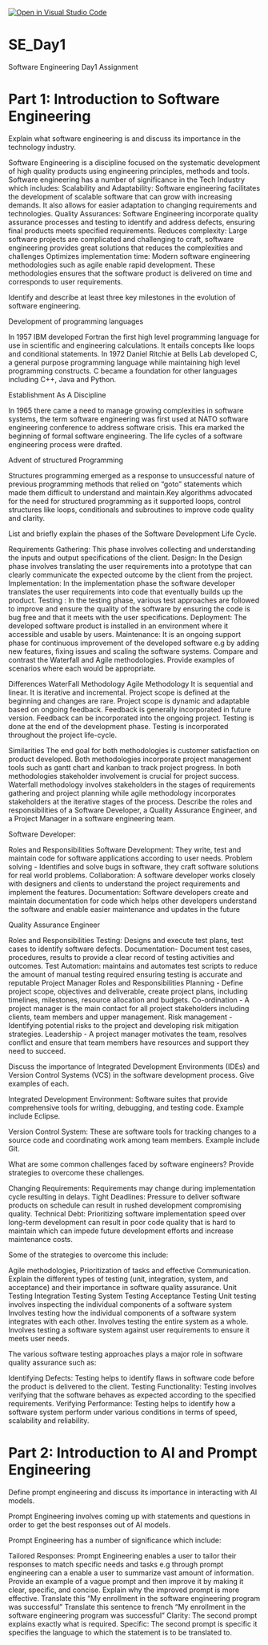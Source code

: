 [![Open in Visual Studio Code](https://classroom.github.com/assets/open-in-vscode-2e0aaae1b6195c2367325f4f02e2d04e9abb55f0b24a779b69b11b9e10269abc.svg)](https://classroom.github.com/online_ide?assignment_repo_id=15539471&assignment_repo_type=AssignmentRepo)
# SE_Day1
Software Engineering Day1 Assignment

# Part 1: Introduction to Software Engineering
Explain what software engineering is and discuss its importance in the technology industry.

Software Engineering is a discipline focused on the systematic development of high quality products using engineering principles, methods and tools. Software engineering has a number of significance in the Tech Industry which includes:
Scalability and Adaptability: Software engineering facilitates the development of scalable software that can grow with increasing demands. It also allows for easier adaptation to changing requirements and technologies.
Quality Assurances: Software Engineering incorporate quality assurance processes and testing to identify and address defects, ensuring final products meets specified requirements.
Reduces complexity: Large software projects are complicated and challenging to craft, software engineering provides great solutions that reduces the complexities and challenges
Optimizes implementation time:
Modern software engineering methodologies such as agile enable rapid development. These methodologies ensures that the software product is delivered on time and corresponds to user requirements.

Identify and describe at least three key milestones in the evolution of software engineering.

Development of programming languages

In 1957 IBM developed Fortran the first high level programming language for use in scientific and engineering calculations. It entails concepts like loops and conditional statements. In 1972 Daniel Ritchie at Bells Lab developed C, a general purpose programming language while maintaining high level programming constructs. C became a foundation for other languages including C++, Java and Python.

Establishment As A Discipline

In 1965 there came a need to manage growing complexities in software systems, the term software engineering was first used at NATO software engineering conference to address software crisis. This era marked the beginning of formal software engineering. The life cycles of a software engineering process were drafted.

Advent of structured Programming

Structures programming emerged as a response to unsuccessful nature of previous programming methods that relied on “goto” statements which made them difficult to understand and maintain.Key algorithms advocated for the need for structured programming as it supported loops, control structures like loops, conditionals and subroutines to improve code quality and clarity.

List and briefly explain the phases of the Software Development Life Cycle.

Requirements Gathering: This phase involves collecting and understanding the inputs and output specifications of the client.
Design: In the Design phase involves translating the user requirements into a prototype that can clearly communicate the expected outcome by the client from the project.
Implementation: In the implementation phase the software developer translates the user requirements into code that eventually builds up the product.
Testing : In the testing phase, various test approaches are followed to improve and ensure the quality of the software by ensuring the code is bug free and that it meets with the user specifications.
Deployment: The developed software product is installed in an environment where it accessible and usable by users.
Maintenance: It is an ongoing support phase for continuous improvement of the developed software e.g by adding new features, fixing issues and scaling the software systems.
Compare and contrast the Waterfall and Agile methodologies. Provide examples of scenarios where each would be appropriate.

Differences
WaterFall Methodology	                           Agile Methodology
It is sequential and linear.	           It is iterative and incremental.
Project scope is defined at the beginning and changes are rare.	Project scope is dynamic and adaptable based on ongoing feedback.
Feedback is generally incorporated in future version.	Feedback can be incorporated into the ongoing project.
Testing is done at the end of the development phase.	Testing is incorporated throughout the project life-cycle.

Similarities
The end goal for both methodologies is customer satisfaction on product developed.
Both methodologies incorporate project management tools such as gantt chart and kanban to track project progress.
In both methodologies stakeholder involvement is crucial for project success. Waterfall methodology involves stakeholders in the stages of requirements gathering and project planning while agile methodology incorporates stakeholders at the iterative stages of the process.
Describe the roles and responsibilities of a Software Developer, a Quality Assurance Engineer, and a Project Manager in a software engineering team.

Software Developer:

Roles and Responsibilities
Software Development: They write, test and maintain code for software applications according to user needs.
Problem solving - Identifies and solve bugs in software, they craft software solutions for real world problems.
Collaboration: A software developer works closely with designers and clients to understand the project requirements and implement the features.
Documentation: Software developers create and maintain documentation for code which helps other developers understand the software and enable easier maintenance and updates in the future

Quality Assurance Engineer

Roles and Responsibilities
Testing: Designs and execute test plans, test cases to identify software defects.
Documentation- Document test cases, procedures, results to provide a clear record of testing activities and outcomes.
Test Automation: maintains and automates test scripts to reduce the amount of manual testing required ensuring testing is accurate and reputable
Project Manager
Roles and Responsibilities
Planning - Define project scope, objectives and deliverable, create project plans, including timelines, milestones, resource allocation and budgets.
Co-ordination - A project manager is the main contact for all project stakeholders including clients, team members and upper management.
Risk management - Identifying potential risks to the project and developing risk mitigation strategies.
Leadership - A project manager motivates the team, resolves conflict and ensure that team members have resources and support they need to succeed.

Discuss the importance of Integrated Development Environments (IDEs) and Version Control Systems (VCS) in the software development process. Give examples of each.

Integrated Development Environment: Software suites that provide comprehensive tools for writing, debugging, and testing code. Example include Eclipse.

Version Control System: These are software tools for tracking changes to a source code and coordinating work among team members. Example include Git.

What are some common challenges faced by software engineers? Provide strategies to overcome these challenges.

Changing Requirements: Requirements may change during implementation cycle resulting in delays.
Tight Deadlines: Pressure to deliver software products on schedule can result in rushed development compromising quality.
Technical Debt: Prioritizing software implementation speed over long-term development can result in poor code quality that is hard to maintain which  can impede future development efforts and increase maintenance costs.

Some of the strategies to overcome this include:

Agile methodologies, Prioritization of tasks and effective Communication.
Explain the different types of testing (unit, integration, system, and acceptance) and their importance in software quality assurance.
Unit Testing	Integration Testing	System Testing	Acceptance Testing
Unit testing involves inspecting the individual components of a software system	Involves testing how the individual components of a software system integrates with each other.	Involves testing the entire system as a whole.	Involves testing a software system against user requirements to ensure it meets user needs.

The various software testing approaches plays a major role in software quality assurance such as:

Identifying Defects: Testing helps to identify flaws in software code before the product is delivered to the client.
Testing Functionality: Testing involves verifying that the software behaves as expected according to the specified requirements. 
Verifying Performance: Testing helps to identify how a software system perform under various conditions in terms of speed, scalability and reliability.

# Part 2: Introduction to AI and Prompt Engineering

Define prompt engineering and discuss its importance in interacting with AI models.

Prompt Engineering involves coming up with statements and questions in order to get the best responses out of AI models.

Prompt Engineering has a number of significance which include:

Tailored Responses: Prompt Engineering enables a user to tailor their responses to match specific needs and tasks e.g through prompt engineering can a enable a user to summarize vast amount of information.
Provide an example of a vague prompt and then improve it by making it clear, specific, and concise. Explain why the improved prompt is more effective.
Translate this “My enrollment in the software engineering program was successful”
Translate this sentence to french “My enrollment in the software engineering program was successful”
Clarity: The second prompt explains exactly what is required.
Specific: The second prompt is specific it specifies the language to which the statement is to be translated to.